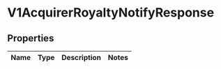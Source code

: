 
# V1AcquirerRoyaltyNotifyResponse

## Properties
Name | Type | Description | Notes
------------ | ------------- | ------------- | -------------



